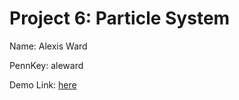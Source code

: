
# Project 6: Particle System

Name: Alexis Ward

PennKey: aleward

Demo Link: [here](https://aleward.github.io/particle-system-aleward/)

